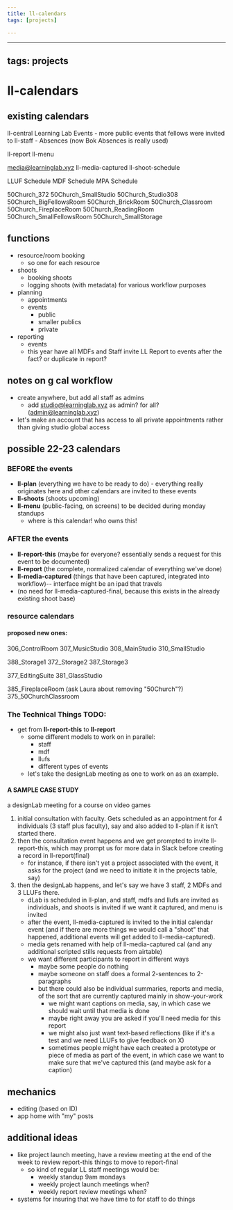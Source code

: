 ```yaml
---
title: ll-calendars
tags: [projects]

---
```


---
tags: projects
---

# ll-calendars

## existing calendars
ll-central
Learning Lab Events - more public events that fellows were invited to
ll-staff - Absences (now Bok Absences is really used)

ll-report
ll-menu

media@learninglab.xyz
ll-media-captured
ll-shoot-schedule

LLUF Schedule
MDF Schedule
MPA Schedule

50Church_372
50Church_SmallStudio
50Church_Studio308
50Church_BigFellowsRoom
50Church_BrickRoom
50Church_Classroom
50Church_FireplaceRoom
50Church_ReadingRoom
50Church_SmallFellowsRoom
50Church_SmallStorage






## functions

- resource/room booking
    - so one for each resource
- shoots
    - booking shoots
    - logging shoots (with metadata) for various workflow purposes
- planning
    - appointments
    - events
        - public
        - smaller publics
        - private
- reporting
    - events
    - this year have all MDFs and Staff invite LL Report to events after the fact? or duplicate in report?


## notes on g cal workflow

- create anywhere, but add all staff as admins
    - add studio@learninglab.xyz as admin? for all? (admin@learninglab.xyz)
- let's make an account that has access to all private appointments rather than giving studio global access



## possible 22-23 calendars

### BEFORE the events
- **ll-plan** (everything we have to be ready to do) - everything really originates here and other calendars are invited to these events
- **ll-shoots** (shoots upcoming)
- **ll-menu** (public-facing, on screens) to be decided during monday standups
    * where is this calendar! who owns this!

### AFTER the events

- **ll-report-this** (maybe for everyone? essentially sends a request for this event to be documented)
- **ll-report** (the complete, normalized calendar of everything we've done)
- **ll-media-captured** (things that have been captured, integrated into workflow)-- interface might be an ipad that travels
- (no need for ll-media-captured-final, because this exists in the already existing shoot base)

### resource calendars
#### proposed new ones:

306_ControlRoom
307_MusicStudio
308_MainStudio
310_SmallStudio

388_Storage1
372_Storage2
387_Storage3

377_EditingSuite
381_GlassStudio

385_FireplaceRoom (ask Laura about removing "50Church"?)
375_50ChurchClassroom






### The Technical Things TODO:

* get from **ll-report-this** to **ll-report**
    * some different models to work on in parallel:
        * staff
        * mdf
        * llufs
        * different types of events
    * let's take the designLab meeting as one to work on as an example.

#### A SAMPLE CASE STUDY
 a designLab meeting for a course on video games
 

 
 
 1. initial consultation with faculty. Gets scheduled as an appointment for 4 individuals (3 staff plus faculty), say and also added to ll-plan if it isn't started there.  
 2. then the consultation event happens and we get prompted to invite ll-report-this, which may prompt us for more data in Slack before creating a record in ll-report(final)
     - for instance, if there isn't yet a project associated with the event, it asks for the project (and we need to initiate it in the projects table, say)
 3. then the designLab happens, and let's say we have 3 staff, 2 MDFs and 3 LLUFs there.
     - dLab is scheduled in ll-plan, and staff, mdfs and llufs are invited as individuals, and shoots is invited if we want it captured, and menu is invited
     - after the event, ll-media-captured is invited to the initial calendar event (and if there are more things we would call a "shoot" that happened, additional events will get added to ll-media-captured).
     - media gets renamed with help of ll-media-captured cal (and any additional scripted stills requests from airtable)
     - we want different participants to report in different ways
         - maybe some people do nothing
         - maybe someone on staff does a formal 2-sentences to 2-paragraphs
         - but there could also be individual summaries, reports and media, of the sort that are currently captured mainly in show-your-work
             - we might want captions on media, say, in which case we should wait until that media is done
             - maybe right away you are asked if you'll need media for this report
             - we might also just want text-based reflections (like if it's a test and we need LLUFs to give feedback on X)
             - sometimes people might have each created a prototype or piece of media as part of the event, in which case we want to make sure that we've captured this (and maybe ask for a caption)
 
     
     

## mechanics

- editing (based on ID)
- app home with "my" posts
 
 
 
 ## additional ideas
 * like project launch meeting, have a review meeting at the end of the week to review report-this things to move to report-final
     * so kind of regular LL staff meetings would be:
         * weekly standup 9am mondays
         * weekly project launch meetings when?
         * weekly report review meetings when?
 * systems for insuring that we have time to for staff to do things
 